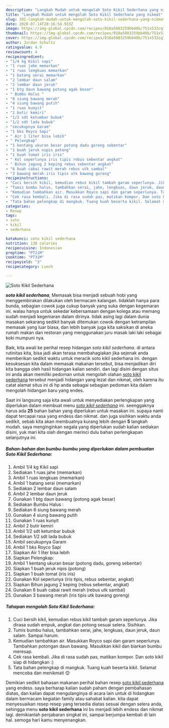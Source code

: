 ```yaml
---
description: "Langkah Mudah untuk mengolah Soto Kikil Sederhana yang nikmat"
title: "Langkah Mudah untuk mengolah Soto Kikil Sederhana yang nikmat"
slug: 391-langkah-mudah-untuk-mengolah-soto-kikil-sederhana-yang-nikmat
date: 2020-07-14T20:16:54.933Z
image: https://img-global.cpcdn.com/recipes/010a5803259bb40b/751x532cq70/soto-kikil-sederhana-foto-resep-utama.jpg
thumbnail: https://img-global.cpcdn.com/recipes/010a5803259bb40b/751x532cq70/soto-kikil-sederhana-foto-resep-utama.jpg
cover: https://img-global.cpcdn.com/recipes/010a5803259bb40b/751x532cq70/soto-kikil-sederhana-foto-resep-utama.jpg
author: Jordan Schultz
ratingvalue: 4.9
reviewcount: 4
recipeingredient:
- "1/4 kg Kikil sapi"
- "1 ruas jahe memarkan"
- "1 ruas lengkuas memarkan"
- "1 batang serai memarkan"
- "2 lembar daun salam"
- "2 lembar daun jeruk"
- "1 btg daun bawang potong agak besar"
- " Bumbu Halus "
- "6 siung bawang merah"
- "4 siung bawang putih"
- "1 ruas kunyit"
- "2 butir kemiri"
- "1/2 sdt ketumbar bubuk"
- "1/2 sdt lada bubuk"
- "secukupnya Garam"
- "1 bks Royco Sapi"
- " Air 1 liter bisa lebih"
- " Pelengkap"
- "1 kentang ukuran besar potong dadu goreng sebentar"
- "1 buah jeruk nipis potong"
- "1 buah tomat iris iris"
- " Kol seperlunya iris tipis rebus sebentar angkat"
- " Bihun jagung 2 keping rebus sebentar angkat"
- "6 buah cabai rawit merah rebus utk sambal"
- "3 bawang merah iris tipis utk bawang goreng"
recipeinstructions:
- "Cuci bersih kikil, kemudian rebus kikil tambah garam seperlunya. Jika dirasa sudah empuk, angkat dan potong sesuai selera. Sisihkan."
- "Tumis bumbu halus, tambahkan serai, jahe, lengkuas, daun jeruk, daun salam. Sampai harum."
- "Kemudian tambahkan air. Masukkan Royco sapi dan garam seperlunya. Tambahkan potongan daun bawang. Masukkan kikil dan biarkan bumbu meresap."
- "Cek rasa kembali. Jika di rasa sudah pas, matikan kompor. Dan soto kikil siap di hidangkan :)"
- "Tata bahan pelengkap di mangkuk. Tuang kuah beserta kikil. Selamat mencoba dan menikmati 😊"
categories:
- Resep
tags:
- soto
- kikil
- sederhana

katakunci: soto kikil sederhana 
nutrition: 138 calories
recipecuisine: Indonesian
preptime: "PT21M"
cooktime: "PT31M"
recipeyield: "3"
recipecategory: Lunch

---
```



![Soto Kikil Sederhana](https://img-global.cpcdn.com/recipes/010a5803259bb40b/751x532cq70/soto-kikil-sederhana-foto-resep-utama.jpg)

<b><i>soto kikil sederhana</i></b>, Memasak bisa menjadi sebuah hobi yang menggembirakan dilakukan oleh bermacam kalangan. tidaklah hanya para bunda, sebagian cowok juga cukup banyak yang suka dengan kegemaran ini. walau hanya untuk sekedar kebersamaan dengan kolega atau memang sudah menjadi kegemaran dalam dirinya. tidak asing lagi dalam dunia masakan sekarang sedikit banyak ditemukan cowok dengan ketrampilan memasak yang luar biasa, dan lebih banyak juga kita saksikan di aneka rumah makan dan restoran yang menggunakan juru masak laki laki sebagai koki mumpuni nya.

Baik, kita awali ke perihal resep hidangan <i>soto kikil sederhana</i>. di antara rutinitas kita, bisa jadi akan terasa membahagiakan jika sejenak anda memberikan sedikit waktu untuk meracik soto kikil sederhana ini. dengan kesuksesan kita dalam memasak makanan tersebut, bisa menjadikan diri kita bangga oleh hasil hidangan kalian sendiri. dan lagi disini dengan situs ini anda akan memiliki pedoman untuk mengolah olahan <u>soto kikil sederhana</u> tersebut menjadi hidangan yang lezat dan nikmat, oleh karena itu catat alamat situs ini di hp anda sebagai sebagian pedoman kita dalam mengolah hidangan baru yang endes.




Saat ini langsung saja kita awali untuk menyediakan perlengkapan yang diperlukan dalam membuat menu <u><i>soto kikil sederhana</i></u> ini. seenggaknya harus ada <b>25</b> bahan bahan yang diperlukan untuk masakan ini. supaya nanti dapat tercapai rasa yang endess dan nikmat. dan juga sisihkan waktu anda sedikit, sebab kita akan membuatnya kurang lebih dengan <b>5</b> langkah mudah. saya menginginkan segala yang diperlukan sudah kalian sediakan disini, yuk mari kita olah dengan merinci dulu bahan perlengkapan selanjutnya ini.

<!--inarticleads1-->

##### Bahan-bahan dan bumbu-bumbu yang diperlukan dalam pembuatan Soto Kikil Sederhana:

1. Ambil 1/4 kg Kikil sapi
1. Sediakan 1 ruas jahe (memarkan)
1. Ambil 1 ruas lengkuas (memarkan)
1. Ambil 1 batang serai (memarkan)
1. Sediakan 2 lembar daun salam
1. Ambil 2 lembar daun jeruk
1. Gunakan 1 btg daun bawang (potong agak besar)
1. Sediakan  Bumbu Halus :
1. Sediakan 6 siung bawang merah
1. Gunakan 4 siung bawang putih
1. Gunakan 1 ruas kunyit
1. Ambil 2 butir kemiri
1. Ambil 1/2 sdt ketumbar bubuk
1. Sediakan 1/2 sdt lada bubuk
1. Ambil secukupnya Garam
1. Ambil 1 bks Royco Sapi
1. Siapkan  Air 1 liter bisa lebih
1. Siapkan  Pelengkap:
1. Ambil 1 kentang ukuran besar (potong dadu, goreng sebentar)
1. Siapkan 1 buah jeruk nipis (potong)
1. Siapkan 1 buah tomat (iris iris)
1. Gunakan  Kol seperlunya (iris tipis, rebus sebentar, angkat)
1. Siapkan  Bihun jagung 2 keping (rebus sebentar, angkat)
1. Gunakan 6 buah cabai rawit merah (rebus utk sambal)
1. Gunakan 3 bawang merah (iris tipis utk bawang goreng)




<!--inarticleads2-->

##### Tahapan mengolah Soto Kikil Sederhana:

1. Cuci bersih kikil, kemudian rebus kikil tambah garam seperlunya. Jika dirasa sudah empuk, angkat dan potong sesuai selera. Sisihkan.
1. Tumis bumbu halus, tambahkan serai, jahe, lengkuas, daun jeruk, daun salam. Sampai harum.
1. Kemudian tambahkan air. Masukkan Royco sapi dan garam seperlunya. Tambahkan potongan daun bawang. Masukkan kikil dan biarkan bumbu meresap.
1. Cek rasa kembali. Jika di rasa sudah pas, matikan kompor. Dan soto kikil siap di hidangkan :)
1. Tata bahan pelengkap di mangkuk. Tuang kuah beserta kikil. Selamat mencoba dan menikmati 😊




Demikian sedikit bahasan makanan perihal bahan resep <u>soto kikil sederhana</u> yang endess. saya berharap kalian sudah paham dengan pembahasan diatas, dan kalian dapat mengulanginya di acara lain untuk di hidangkan dalam bermacam kegiatan family atau sahabat kalian. kita dapat menyesuaikan resep resep yang tersedia diatas sesuai dengan selera anda, sehingga menu <b>soto kikil sederhana</b> ini bs menjadi lebih endess dan nikmat lagi. demikianlah penjabaran singkat ini, sampai berjumpa kembali di lain hal. semoga hari kamu menyenangkan.
